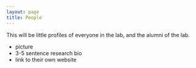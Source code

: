 ```yaml
---
layout: page
title: People
---
```


This will be little profiles of everyone in the lab, and the alumni of the lab.
- picture
- 3-5 sentence research bio
- link to their own website